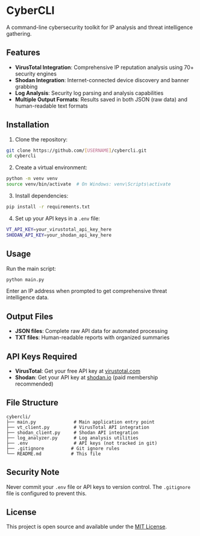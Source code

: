 # CyberCLI

A command-line cybersecurity toolkit for IP analysis and threat intelligence gathering.

## Features

- **VirusTotal Integration**: Comprehensive IP reputation analysis using 70+ security engines
- **Shodan Integration**: Internet-connected device discovery and banner grabbing
- **Log Analysis**: Security log parsing and analysis capabilities
- **Multiple Output Formats**: Results saved in both JSON (raw data) and human-readable text formats

## Installation

1. Clone the repository:
```bash
git clone https://github.com/[USERNAME]/cybercli.git
cd cybercli
```

2. Create a virtual environment:
```bash
python -m venv venv
source venv/bin/activate  # On Windows: venv\Scripts\activate
```

3. Install dependencies:
```bash
pip install -r requirements.txt
```

4. Set up your API keys in a `.env` file:
```bash
VT_API_KEY=your_virustotal_api_key_here
SHODAN_API_KEY=your_shodan_api_key_here
```

## Usage

Run the main script:
```bash
python main.py
```

Enter an IP address when prompted to get comprehensive threat intelligence data.

## Output Files

- **JSON files**: Complete raw API data for automated processing
- **TXT files**: Human-readable reports with organized summaries

## API Keys Required

- **VirusTotal**: Get your free API key at [virustotal.com](https://www.virustotal.com/)
- **Shodan**: Get your API key at [shodan.io](https://www.shodan.io/) (paid membership recommended)

## File Structure

```
cybercli/
├── main.py              # Main application entry point
├── vt_client.py         # VirusTotal API integration
├── shodan_client.py     # Shodan API integration
├── log_analyzer.py      # Log analysis utilities
├── .env                 # API keys (not tracked in git)
├── .gitignore          # Git ignore rules
└── README.md           # This file
```

## Security Note

Never commit your `.env` file or API keys to version control. The `.gitignore` file is configured to prevent this.

## License

This project is open source and available under the [MIT License](LICENSE). 